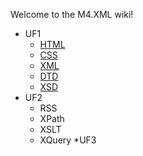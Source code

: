 Welcome to the M4.XML wiki!

* UF1
  * [HTML](https://github.com/jvidal86/M4.XML/wiki/HTML)
  * [CSS]()
  * [XML]()
  * [DTD](https://github.com/jvidal86/M4.XML/wiki/DTD)
  * [XSD]()
* UF2
  * RSS
  * XPath
  * XSLT
  * XQuery
*UF3


